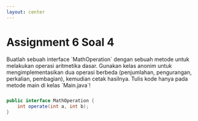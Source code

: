 ```yaml
---
layout: center
---
```



# Assignment 6 Soal 4

<div>
Buatlah sebuah interface `MathOperation` dengan sebuah metode untuk melakukan operasi aritmetika dasar. Gunakan kelas anonim untuk mengimplementasikan dua operasi berbeda (penjumlahan, pengurangan, perkalian, pembagian), kemudian cetak hasilnya. Tulis kode hanya pada metode main di kelas `Main.java`!
</div>

<div class="center" style="margin-top: 5%">

```java
public interface MathOperation {
    int operate(int a, int b);
}
```

</div>

